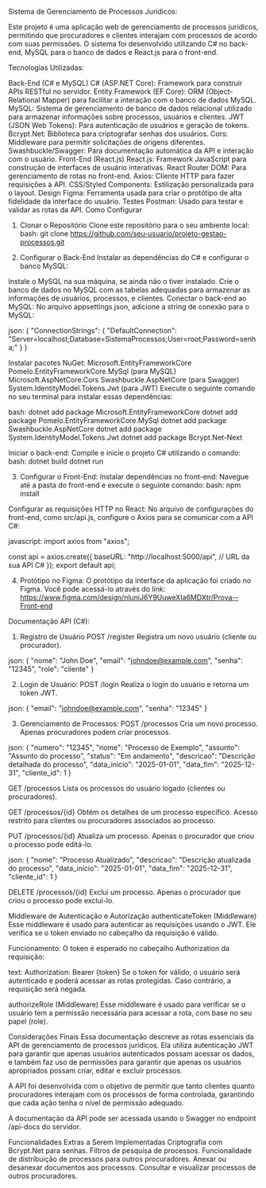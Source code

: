 Sistema de Gerenciamento de Processos Jurídicos:

Este projeto é uma aplicação web de gerenciamento de processos jurídicos, permitindo que procuradores e clientes interajam com processos de acordo com suas permissões. O sistema foi desenvolvido utilizando C# no back-end, MySQL para o banco de dados e React.js para o front-end.

Tecnologias Utilizadas:

Back-End (C# e MySQL)
C# (ASP.NET Core): Framework para construir APIs RESTful no servidor.
Entity Framework (EF Core): ORM (Object-Relational Mapper) para facilitar a interação com o banco de dados MySQL.
MySQL: Sistema de gerenciamento de banco de dados relacional utilizado para armazenar informações sobre processos, usuários e clientes.
JWT (JSON Web Tokens): Para autenticação de usuários e geração de tokens.
Bcrypt.Net: Biblioteca para criptografar senhas dos usuários.
Cors: Middleware para permitir solicitações de origens diferentes.
Swashbuckle/Swagger: Para documentação automática da API e interação com o usuário.
Front-End (React.js)
React.js: Framework JavaScript para construção de interfaces de usuário interativas.
React Router DOM: Para gerenciamento de rotas no front-end.
Axios: Cliente HTTP para fazer requisições à API.
CSS/Styled Components: Estilização personalizada para o layout.
Design
Figma: Ferramenta usada para criar o protótipo de alta fidelidade da interface do usuário.
Testes
Postman: Usado para testar e validar as rotas da API.
Como Configurar
1. Clonar o Repositório
Clone este repositório para o seu ambiente local:
bash:
git clone https://github.com/seu-usuario/projeto-gestao-processos.git

2. Configurar o Back-End
Instalar as dependências do C# e configurar o banco MySQL:

Instale o MySQL na sua máquina, se ainda não o tiver instalado.
Crie o banco de dados no MySQL com as tabelas adequadas para armazenar as informações de usuários, processos, e clientes.
Conectar o back-end ao MySQL: No arquivo appsettings.json, adicione a string de conexão para o MySQL:

json:
{
  "ConnectionStrings": {
    "DefaultConnection": "Server=localhost;Database=SistemaProcessos;User=root;Password=senha;"
  }
}

Instalar pacotes NuGet:
Microsoft.EntityFrameworkCore
Pomelo.EntityFrameworkCore.MySql (para MySQL)
Microsoft.AspNetCore.Cors
Swashbuckle.AspNetCore (para Swagger)
System.IdentityModel.Tokens.Jwt (para JWT)
Execute o seguinte comando no seu terminal para instalar essas dependências:

bash:
dotnet add package Microsoft.EntityFrameworkCore
dotnet add package Pomelo.EntityFrameworkCore.MySql
dotnet add package Swashbuckle.AspNetCore
dotnet add package System.IdentityModel.Tokens.Jwt
dotnet add package Bcrypt.Net-Next

Iniciar o back-end:
Compile e inicie o projeto C# utilizando o comando:
bash:
dotnet build
dotnet run

3. Configurar o Front-End:
Instalar dependências no front-end:
Navegue até a pasta do front-end e execute o seguinte comando:
bash:
npm install

Configurar as requisições HTTP no React:
No arquivo de configurações do front-end, como src/api.js, configure o Axios para se comunicar com a API C#:

javascript:
import axios from "axios";

const api = axios.create({
  baseURL: "http://localhost:5000/api", // URL da sua API C#
});
export default api;


4. Protótipo no Figma:
O protótipo da interface da aplicação foi criado no Figma. Você pode acessá-lo através do link:
https://www.figma.com/design/nluniJ6Y9UuweXIa6MDXtr/Prova--Front-end

Documentação API (C#):
1. Registro de Usuário
POST /register
Registra um novo usuário (cliente ou procurador).

json:
{
  "nome": "John Doe",
  "email": "johndoe@example.com",
  "senha": "12345",
  "role": "cliente"
}

2. Login de Usuário:
POST /login
Realiza o login do usuário e retorna um token JWT.

json:
{
  "email": "johndoe@example.com",
  "senha": "12345"
}

3. Gerenciamento de Processos:
POST /processos
Cria um novo processo. Apenas procuradores podem criar processos.

json:
{
  "numero": "12345",
  "nome": "Processo de Exemplo",
  "assunto": "Assunto do processo",
  "status": "Em andamento",
  "descricao": "Descrição detalhada do processo",
  "data_inicio": "2025-01-01",
  "data_fim": "2025-12-31",
  "cliente_id": 1
}

GET /processos
Lista os processos do usuário logado (clientes ou procuradores).

GET /processos/{id}
Obtém os detalhes de um processo específico. Acesso restrito para clientes ou procuradores associados ao processo.

PUT /processos/{id}
Atualiza um processo. Apenas o procurador que criou o processo pode editá-lo.

json:
{
  "nome": "Processo Atualizado",
  "descricao": "Descrição atualizada do processo",
  "data_inicio": "2025-01-01",
  "data_fim": "2025-12-31",
  "cliente_id": 1
}

DELETE /processos/{id}
Exclui um processo. Apenas o procurador que criou o processo pode excluí-lo.

Middleware de Autenticação e Autorização
authenticateToken (Middleware)
Esse middleware é usado para autenticar as requisições usando o JWT. Ele verifica se o token enviado no cabeçalho da requisição é válido.

Funcionamento: O token é esperado no cabeçalho Authorization da requisição:

text:
Authorization: Bearer {token}
Se o token for válido, o usuário será autenticado e poderá acessar as rotas protegidas. Caso contrário, a requisição será negada.

authorizeRole (Middleware)
Esse middleware é usado para verificar se o usuário tem a permissão necessária para acessar a rota, com base no seu papel (role).

Considerações Finais
Essa documentação descreve as rotas essenciais da API de gerenciamento de processos jurídicos. Ela utiliza autenticação JWT para garantir que apenas usuários autenticados possam acessar os dados, e também faz uso de permissões para garantir que apenas os usuários apropriados possam criar, editar e excluir processos.

A API foi desenvolvida com o objetivo de permitir que tanto clientes quanto procuradores interajam com os processos de forma controlada, garantindo que cada ação tenha o nível de permissão adequado.

A documentação da API pode ser acessada usando o Swagger no endpoint /api-docs do servidor.

Funcionalidades Extras a Serem Implementadas
Criptografia com Bcrypt.Net para senhas.
Filtros de pesquisa de processos.
Funcionalidade de distribuição de processos para outros procuradores.
Anexar ou desanexar documentos aos processos.
Consultar e visualizar processos de outros procuradores.
